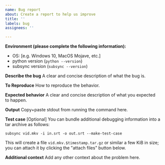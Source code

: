```yaml
---
name: Bug report
about: Create a report to help us improve
title: ''
labels: bug
assignees: ''

---
```


**Environment (please complete the following information):**
 - OS: [e.g. Windows 10, MacOS Mojave, etc.]
 - python version (`python --version`)
 - subsync version (`subsync --version`)

**Describe the bug**
A clear and concise description of what the bug is.

**To Reproduce**
How to reproduce the behavior.

**Expected behavior**
A clear and concise description of what you expected to happen.

**Output**
Copy+paste stdout from running the command here.

**Test case**
[Optional] You can bundle additional debugging information into a tar archive as follows:
```
subsync vid.mkv -i in.srt -o out.srt --make-test-case
```
This will create a file `vid.mkv.$timestamp.tar.gz` or similar a few KiB in size; you can attach it by clicking the "attach files" button below.

**Additional context**
Add any other context about the problem here.
